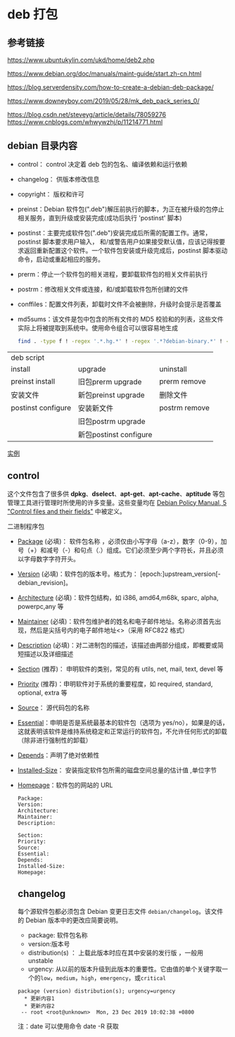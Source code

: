 # deb 打包

## 参考链接

https://www.ubuntukylin.com/ukd/home/deb2.php

https://www.debian.org/doc/manuals/maint-guide/start.zh-cn.html

https://blog.serverdensity.com/how-to-create-a-debian-deb-package/

https://www.downeyboy.com/2019/05/28/mk_deb_pack_series_0/

https://blog.csdn.net/steveyg/article/details/78059276
https://www.cnblogs.com/whwywzhj/p/11214771.html

## debian 目录内容

- control： control 决定着 deb 包的包名、编译依赖和运行依赖

- changelog： 供版本修改信息

- copyright： 版权和许可

- preinst：Debian 软件包(".deb")解压前执行的脚本，为正在被升级的包停止相关服务，直到升级或安装完成(成功后执行 'postinst' 脚本)

- postinst：主要完成软件包(".deb")安装完成后所需的配置工作。通常，postinst 脚本要求用户输入， 和/或警告用户如果接受默认值，应该记得按要求返回重新配置这个软件。一个软件包安装或升级完成后，postinst 脚本驱动命令，启动或重起相应的服务。

- prerm：停止一个软件包的相关进程，要卸载软件包的相关文件前执行

- postrm：修改相关文件或连接，和/或卸载软件包所创建的文件

- conffiles：配置文件列表，卸载时文件不会被删除，升级时会提示是否覆盖

- md5sums：该文件是包中包含的所有文件的 MD5 校验和的列表，这些文件实际上将被提取到系统中。使用命令组合可以很容易地生成

  ```bash
  find . -type f ! -regex '.*.hg.*' ! -regex '.*?debian-binary.*' ! -regex '.*?DEBIAN.*' -printf '%P ' | xargs md5sum > DEBIAN/md5sums
  ```

<table>
    <tr>
        <td colspan="3">deb script</td>
    </tr>
    <tr>
        <td>install</td>
        <td>upgrade</td>
        <td>uninstall</td>
    </tr>
    <tr>
        <td>preinst  install</td>
        <td>旧包prerm upgrade</td>
        <td>prerm remove</td>
    </tr>
    <tr>
        <td>安装文件</td>
        <td>新包preinst  upgrade</td>
        <td>删除文件</td>
    </tr>
    <tr>
        <td>postinst  configure</td>
        <td>安装新文件</td>
        <td>postrm remove</td>
    </tr>
    <tr>
        <td></td>
        <td>旧包postrm  upgrade</td>
        <td></td>
    </tr>
    <tr>
        <td></td>
        <td>新包postinst configure</td>
        <td></td>
    </tr>
</table>

[实例](test-deb.tar.gz)

## control

这个文件包含了很多供 **dpkg**、**dselect**、**apt-get**、**apt-cache**、**aptitude** 等包管理工具进行管理时所使用的许多变量。这些变量均在 [Debian Policy Manual, 5 "Control files and their fields"](http://www.debian.org/doc/debian-policy/ch-controlfields.html) 中被定义。

二进制程序包

- [Package](https://www.debian.org/doc/debian-policy/ch-controlfields.html#s-f-package) (必填)： 软件包名称 ，必须仅由小写字母（a-z），数字（0-9），加号（+）和减号（-）和句点（.）组成。它们必须至少两个字符长，并且必须以字母数字字符开头。

- [Version](https://www.debian.org/doc/debian-policy/ch-controlfields.html#s-f-version) (必填)：软件包的版本号。格式为： [epoch:]upstream_version[-debian_revision]。

- [Architecture](https://www.debian.org/doc/debian-policy/ch-controlfields.html#s-f-architecture) (必填)：软件包结构，如 i386, amd64,m68k, sparc, alpha, powerpc,any 等

- [Maintainer](https://www.debian.org/doc/debian-policy/ch-controlfields.html#s-f-maintainer) (必填)：软件包维护者的姓名和电子邮件地址。名称必须首先出现，然后是尖括号内的电子邮件地址<>（采用 RFC822 格式）

- [Description](https://www.debian.org/doc/debian-policy/ch-controlfields.html#s-f-description) (必填)：对二进制包的描述，该描述由两部分组成，即概要或简短描述以及详细描述

- [Section](https://www.debian.org/doc/debian-policy/ch-controlfields.html#s-f-section) (推荐)： 申明软件的类别，常见的有 utils, net, mail, text, devel 等

- [Priority](https://www.debian.org/doc/debian-policy/ch-controlfields.html#s-f-priority) (推荐)：申明软件对于系统的重要程度，如 required, standard, optional, extra 等

- [Source](https://www.debian.org/doc/debian-policy/ch-controlfields.html#s-f-source)： 源代码包的名称

- [Essential](https://www.debian.org/doc/debian-policy/ch-controlfields.html#s-f-essential)：申明是否是系统最基本的软件包（选项为 yes/no），如果是的话，这就表明该软件是维持系统稳定和正常运行的软件包，不允许任何形式的卸载（除非进行强制性的卸载）

- [Depends](https://www.debian.org/doc/debian-policy/ch-relationships.html#s-binarydeps)：声明了绝对依赖性

- [Installed-Size](https://www.debian.org/doc/debian-policy/ch-controlfields.html#s-f-installed-size)： 安装指定软件包所需的磁盘空间总量的估计值 ,单位字节

- [Homepage](https://www.debian.org/doc/debian-policy/ch-controlfields.html#s-f-homepage)：软件包的网站的 URL

  ```properties
  Package:
  Version:
  Architecture:
  Maintainer:
  Description:

  Section:
  Priority:
  Source:
  Essential:
  Depends:
  Installed-Size:
  Homepage:
  ```

  ## changelog

  每个源软件包都必须包含 Debian 变更日志文件 `debian/changelog`。该文件的 Debian 版本中的更改应简要说明。

  - package: 软件包名称
  - version:版本号
  - distribution(s) ： 上载此版本时应在其中安装的发行版 ，一般用 unstable
  - urgency: 从以前的版本升级到此版本的重要性。它由值的单个关键字取一个的`low`，`medium`，`high`，`emergency`，或`critical`

  ```properties
  package (version) distribution(s); urgency=urgency
    * 更新内容1
    * 更新内容2
   -- root <root@unknown>  Mon, 23 Dec 2019 10:02:38 +0800
  ```

  注：date 可以使用命令 date -R 获取
